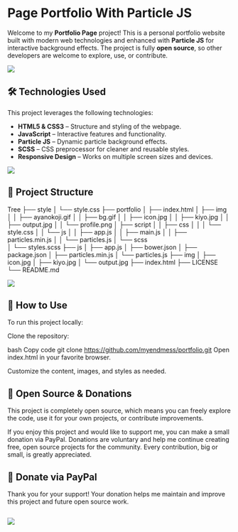 # Page Portfolio With Particle JS

Welcome to my **Portfolio Page** project! This is a personal portfolio website built with modern web technologies and enhanced with **Particle JS** for interactive background effects. The project is fully **open source**, so other developers are welcome to explore, use, or contribute.

<img src="https://user-images.githubusercontent.com/73097560/115834477-dbab4500-a447-11eb-908a-139a6edaec5c.gif"></p>

## 🛠 Technologies Used

This project leverages the following technologies:

- **HTML5 & CSS3** – Structure and styling of the webpage.
- **JavaScript** – Interactive features and functionality.
- **Particle JS** – Dynamic particle background effects.
- **SCSS** – CSS preprocessor for cleaner and reusable styles.
- **Responsive Design** – Works on multiple screen sizes and devices.

<img src="https://user-images.githubusercontent.com/73097560/115834477-dbab4500-a447-11eb-908a-139a6edaec5c.gif"></p>

## 📁 Project Structure


Tree
├── style
│   └── style.css
├── portfolio
│   ├── index.html
│   ├── img
│   │   ├── ayanokoji.gif
│   │   ├── bg.gif
│   │   ├── icon.jpg
│   │   ├── kiyo.jpg
│   │   ├── output.jpg
│   │   └── profile.png
│   ├── script
│   │   ├── css
│   │   │   └── style.css
│   │   └── js
│   │       ├── app.js
│   │       ├── main.js
│   │       ├── particles.min.js
│   │       └── particles.js
│   └── scss          
│       └── styles.scss
├── js
│   ├── app.js
│   ├── bower.json
│   ├── package.json
│   ├── particles.min.js
│   └── particles.js
├── img
│   ├── icon.jpg
│   ├── kiyo.jpg
│   └── output.jpg
├── index.html
├── LICENSE
└── README.md

<img src="https://user-images.githubusercontent.com/73097560/115834477-dbab4500-a447-11eb-908a-139a6edaec5c.gif"></p>
## 🚀 How to Use
To run this project locally:

Clone the repository:

bash
Copy code
git clone https://github.com/myendmess/portfolio.git
Open index.html in your favorite browser.

Customize the content, images, and styles as needed.

## 🤝 Open Source & Donations
This project is completely open source, which means you can freely explore the code, use it for your own projects, or contribute improvements.

If you enjoy this project and would like to support me, you can make a small donation via PayPal.
Donations are voluntary and help me continue creating free, open source projects for the community. Every contribution, big or small, is greatly appreciated.

## 💖 Donate via PayPal

Thank you for your support! Your donation helps me maintain and improve this project and future open source work.

<img src=""></p>

<img src="https://user-images.githubusercontent.com/73097560/115834477-dbab4500-a447-11eb-908a-139a6edaec5c.gif"></p>
